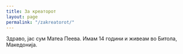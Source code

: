 ```yaml
---
title: За креаторот
layout: page
permalink: "/zakreatorot/"
---
```


Здраво, јас сум Матеа Пеева. Имам 14 години и живеам во Битола, Македонија.
